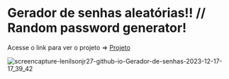 <h1>Gerador de senhas aleatórias!! // Random password generator!</h1>

<p>Acesse o link para ver o projeto => <a href="https://lenilsonjr27.github.io/Gerador_de_senhas/"_blank">Projeto</a></p>


![screencapture-lenilsonjr27-github-io-Gerador-de-senhas-2023-12-17-17_39_42](https://github.com/LenilsonJr27/Gerador_de_senhas/assets/99227401/6727f266-deff-4874-8d08-59f64b1bb1fd)
